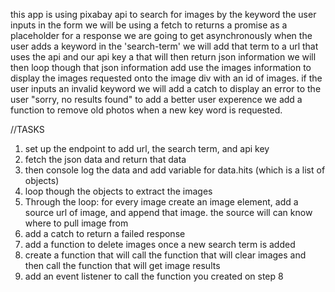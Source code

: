this app is using pixabay api to search for images by the keyword the user inputs in the form 
we will be using a fetch to returns a promise as a placeholder for a response we are going to get asynchronously
when the user adds a keyword in the 'search-term' we will add that term to a url that uses the api and our api key a
that will then return json information
we will then loop though that json information add use the images information to display the images requested onto the image div with an id of images.
if the user inputs an invalid keyword we will add a catch to display an error to the user "sorry, no results found"
to add a better user experence we add a function to remove old photos when a new key word is requested.

//TASKS
1. set up the endpoint to add url, the search term, and api key
2. fetch the json data and return that data
3. then console log the data and add variable for data.hits (which is a list of objects)
4. loop though the objects to extract the images
5. Through the loop: for every image create an image element, add a source url of image, and append that image. the source will can know where to pull image from 
6. add a catch to return a failed response 
7. add a function to delete images once a new search term is added 
8. create a function that will call the function that will clear images and then call the function that will get image results 
9. add an event listener to call the function you created on step 8
